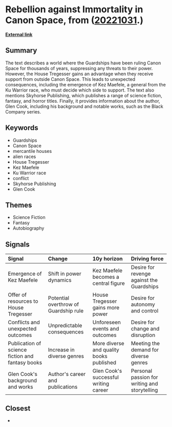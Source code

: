 # __Rebellion against Immortality in Canon Space__, from ([20221031](https://kghosh.substack.com/p/20221031).)

__[External link](https://www.goodreads.com/book/show/1808064.The_Dragon_Never_Sleeps)__



## Summary

The text describes a world where the Guardships have been ruling Canon Space for thousands of years, suppressing any threats to their power. However, the House Tregesser gains an advantage when they receive support from outside Canon Space. This leads to unexpected consequences, including the emergence of Kez Maefele, a general from the Ku Warrior race, who must decide which side to support. The text also mentions Skyhorse Publishing, which publishes a range of science fiction, fantasy, and horror titles. Finally, it provides information about the author, Glen Cook, including his background and notable works, such as the Black Company series.

## Keywords

* Guardships
* Canon Space
* mercantile houses
* alien races
* House Tregesser
* Kez Maefele
* Ku Warrior race
* conflict
* Skyhorse Publishing
* Glen Cook

## Themes

* Science Fiction
* Fantasy
* Autobiography

## Signals

| Signal                                           | Change                                | 10y horizon                              | Driving force                                 |
|:-------------------------------------------------|:--------------------------------------|:-----------------------------------------|:----------------------------------------------|
| Emergence of Kez Maefele                         | Shift in power dynamics               | Kez Maefele becomes a central figure     | Desire for revenge against the Guardships     |
| Offer of resources to House Tregesser            | Potential overthrow of Guardship rule | House Tregesser gains more power         | Desire for autonomy and control               |
| Conflicts and unexpected outcomes                | Unpredictable consequences            | Unforeseen events and outcomes           | Desire for change and disruption              |
| Publication of science fiction and fantasy books | Increase in diverse genres            | More diverse and quality books published | Meeting the demand for diverse genres         |
| Glen Cook's background and works                 | Author's career and publications      | Glen Cook's successful writing career    | Personal passion for writing and storytelling |

## Closest

* 